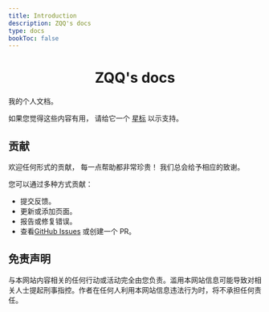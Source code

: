 ```yaml
---
title: Introduction
description: ZQQ's docs
type: docs
bookToc: false
---
```


<h1 align="center">
ZQQ's docs
<br/>
</h1>

我的个人文档。

如果您觉得这些内容有用， 请给它一个 [星标]((https://github.com/ZQQ1024/zqq1024.github.io)) 以示支持。

## 贡献

欢迎任何形式的贡献， 每一点帮助都非常珍贵！ 我们总会给予相应的致谢。

您可以通过多种方式贡献：
- 提交反馈。
- 更新或添加页面。
- 报告或修复错误。
- 查看[GitHub Issues](https://github.com/ZQQ1024/zqq1024.github.io/issues) 或创建一个 PR。

## 免责声明

与本网站内容相关的任何行动或活动完全由您负责。滥用本网站信息可能导致对相关人士提起刑事指控。作者在任何人利用本网站信息违法行为时，将不承担任何责任。